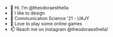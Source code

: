 - 👋 Hi, I’m @theodoraesthella
- 👀 I like to design
- 🌱 Communication Science '21 - UAJY
- 💞️ Love to play some online games
- 📫 Reach me on instagram @theodoraesthella!

<!---
theodoraesthella/theodoraesthella is a ✨ special ✨ repository because its `README.md` (this file) appears on your GitHub profile.
You can click the Preview link to take a look at your changes.
--->
